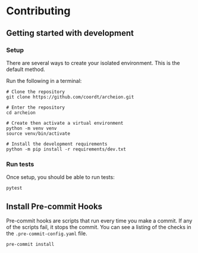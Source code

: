 # Contributing

## Getting started with development

### Setup

There are several ways to create your isolated environment. This is the default method.

Run the following in a terminal:

```
# Clone the repository
git clone https://github.com/coordt/archeion.git

# Enter the repository
cd archeion

# Create then activate a virtual environment
python -m venv venv
source venv/bin/activate

# Install the development requirements
python -m pip install -r requirements/dev.txt
```

### Run tests

Once setup, you should be able to run tests:
```
pytest
```

## Install Pre-commit Hooks


Pre-commit hooks are scripts that run every time you make a commit. If any of the scripts fail, it stops the commit. You can see a listing of the checks in the ``.pre-commit-config.yaml`` file.

```
pre-commit install
```
